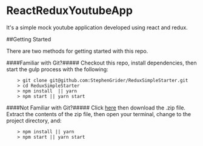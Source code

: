 # ReactReduxYoutubeApp

It's a simple mock youtube application developed using react and redux.

##Getting Started

There are two methods for getting started with this repo.

####Familiar with Git?#####
Checkout this repo, install dependencies, then start the gulp process with the following:

```
	> git clone git@github.com:StephenGrider/ReduxSimpleStarter.git
	> cd ReduxSimpleStarter
	> npm install  || yarn
	> npm start || yarn start
```

####Not Familiar with Git?#####
Click [here](https://github.com/sairamchappidi/reactYoutubeapp/releases) then download the .zip file.  Extract the contents of the zip file, then open your terminal, change to the project directory, and:

```
	> npm install || yarn 
	> npm start || yarn start
	
```
